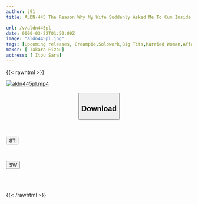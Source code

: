 ```yaml
---
author: j91
title: ALDN-445 The Reason Why My Wife Suddenly Asked Me To Cum Inside Her - Saran Ito

url: /v/aldn445pl
date: 0000-03-22T01:50:00Z
image: "aldn445pl.jpg"
tags: [Upcoming releases, Creampie,Solowork,Big Tits,Married Woman,Affair,Mature Woman]
maker: [ Takara Eizou]
actress: [ Itou Sara]
---
```



{{< rawhtml >}}

<div class="video" data-videoid="pending_link_2.html">
    <a href="javascript:;">
        <img src="/v/aldn445pl/aldn445pl.jpg" width="WIDTH" height="HEIGHT" alt="aldn445pl.mp4" loading="lazy">
    </a>
</div>

<script type="text/javascript" src="https://j91.asia/asset/on-demand-pend.js"></script>

<br>
  <link rel="stylesheet" href="https://j91.asia/asset/bs5.css">
  
  <center>
  <button class="btn btn-primary" type="button" data-bs-toggle="collapse" data-bs-target=".multi-collapse" aria-expanded="false" aria-controls="multiCollapseExample1 multiCollapseExample2"><h2>Download</h2></button></center>
</p>
<div class="row">
  <div class="col">
    <div class="collapse multi-collapse" id="multiCollapseExample1">
      <div class="card card-body">
	      	      <br>
<div class="buttons">  
<p><a href="https://j91.asia/pending_link_2.html" target="_blank"><button class="btn-hover color-3"><i class="fa fa-download"></i> ST</button></a></p></div>
    </div>
  </div>
</div>
  <div class="col">
    <div class="collapse multi-collapse" id="multiCollapseExample2">
      <div class="card card-body">
	      <br>
<div class="buttons">
<p><a href="https://j91.asia/pending_link_2.html" target="_blank"><button class="btn-hover color-2"><i class="fa fa-download"></i> SW</button></a></p></div>
<br><br>
      </div>
    </div>
  </div>
</div>

{{< /rawhtml >}}